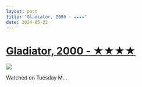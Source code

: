 ```yaml
---
layout: post
title: "Gladiator, 2000 - ★★★★"
date: 2024-05-22
---
```


# [Gladiator, 2000 - ★★★★](https://letterboxd.com/pavlesap/film/gladiator-2000/)

<p><img src="https://a.ltrbxd.com/resized/film-poster/5/1/9/5/2/51952-gladiator-2000-0-600-0-900-crop.jpg?v=0071a74571" /></p> <p>Watched on Tuesday M...
